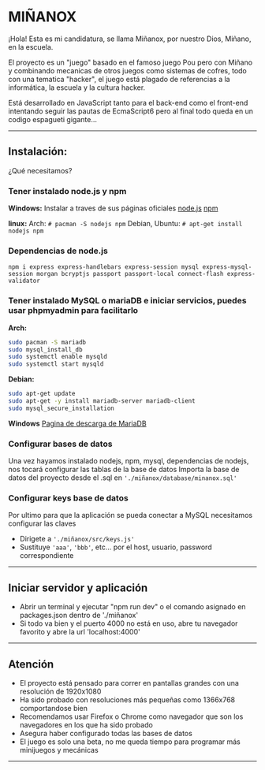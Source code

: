 # MIÑANOX
¡Hola! Esta es mi candidatura, se llama Miñanox, por nuestro Dios, Miñano, en la 
escuela.

El proyecto es un "juego" basado en el famoso juego Pou pero con 
Miñano y combinando mecanicas de otros juegos como sistemas de cofres, 
todo con una tematica "hacker", el juego está plagado de referencias a la 
informática, la escuela y la cultura hacker.

Está desarrollado en JavaScript tanto para el back-end como el 
front-end intentando seguir las pautas de EcmaScript6 pero al final 
todo queda en un codigo espagueti gigante...

*****************************************************************************************************************

## Instalación:

¿Qué necesitamos?

### Tener instalado node.js y npm
  
  **Windows:**
  Instalar a traves de sus páginas oficiales
  [node.js](https://nodejs.org/en/download/) 
  [npm](https://www.npmjs.com/)
  
  **linux:**
    Arch: `# pacman -S nodejs npm`
    Debian, Ubuntu: `# apt-get install nodejs npm`

### Dependencias de node.js

  `npm i express express-handlebars express-session mysql express-mysql-session morgan bcryptjs passport passport-local connect-flash express-validator`

### Tener instalado MySQL o mariaDB e iniciar servicios, puedes usar phpmyadmin para facilitarlo

**Arch:** 
```bash
sudo pacman -S mariadb
sudo mysql_install_db
sudo systemctl enable mysqld
sudo systemctl start mysqld
```
**Debian:** 
```bash
sudo apt-get update
sudo apt-get -y install mariadb-server mariadb-client
sudo mysql_secure_installation
```
 **Windows**
 [Pagina de descarga de MariaDB](https://downloads.mariadb.org/)
 
 ### Configurar bases de datos

Una vez hayamos instalado nodejs, npm, mysql, dependencias de nodejs, nos tocará configurar las tablas de la base de datos
Importa la base de datos del proyecto desde el .sql en `'./miñanox/database/minanox.sql'`
        
### Configurar keys base de datos
Por ultimo para que la aplicación se pueda conectar a MySQL necesitamos configurar las claves
- Dirigete a `'./miñanox/src/keys.js'`
- Sustituye `'aaa'`, `'bbb'`, etc... por el host, usuario, password correspondiente

---

## Iniciar servidor y aplicación

- Abrir un terminal y ejecutar "npm run dev" o el comando asignado en packages.json dentro de './miñanox'
- Si todo va bien y el puerto 4000 no está en uso, abre tu navegador favorito y abre la url 'localhost:4000'

---

## Atención

- El proyecto está pensado para correr en pantallas grandes con una resolución de 1920x1080
- Ha sido probado con resoluciones más pequeñas como 1366x768 comportandose bien
- Recomendamos usar Firefox o Chrome como navegador que son los navegadores en los que ha sido probado
- Asegura haber configurado todas las bases de datos
- El juego es solo una beta, no me queda tiempo para programar más minijuegos y mecánicas

---

